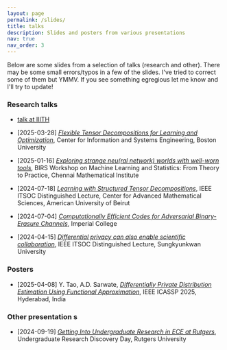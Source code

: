 ```yaml
---
layout: page
permalink: /slides/
title: talks
description: Slides and posters from various presentations
nav: true
nav_order: 3
---
```


Below are some slides from a selection of talks (research and other). There may be some small errors/typos in a few of the slides. I've tried to correct some of them but YMMV. If you see something egregious let me know and I'll try to update!


<!-- [YYYY-MM-DD] [*Title*](/assets/pdf/talks/), Location -->

### Research talks

* [talk at IIITH](/assets/pdf/talks/2025-04-07_Sarwate_Tensors_IIIITH.pdf)

* [2025-03-28] [*Flexible Tensor Decompositions for Learning and Optimization*](/assets/pdf/talks/2025-03-28_Sarwate_Tensors_BU.pdf), Center for Information and Systems Engineering, Boston University 

* [2025-01-16] [*Exploring strange neu(ral network) worlds with well-worn tools*](/assets/pdf/talks/2025-01-16_Sarwate_CMI.pdf), BIRS Workshop on 
Machine Learning and Statistics: From Theory to Practice, Chennai Mathematical Institute

* [2024-07-18] [*Learning with Structured
Tensor Decompositions*](/assets/pdf/talks/2024-07-18_Sarwate_DL_Tensors_AUB.pdf), IEEE ITSOC Distinguished Lecture, Center for Advanced Mathematical Sciences, American University of Beirut

* [2024-07-04] [*Computationally Efficient Codes for Adversarial Binary-Erasure Channels*](/assets/pdf/talks/2024-07-04_Sarwate_CompEffErasure_Imperial.pdf), Imperial College 

* [2024-04-15] [*Differential privacy can also
enable scientific collaboration*](/assets/pdf/talks/2024-04-15_Sarwate_DL_Privacy_SKKU.pdf), IEEE ITSOC Distinguished Lecture, Sungkyunkwan University

### Posters

* [2025-04-08] Y. Tao, A.D. Sarwate, [*Differentially Private Distribution Estimation Using Functional Approximation*](/assets/pdf/posters/ICASSP2025_Poster_YeTao_v3.pdf), IEEE ICASSP 2025, Hyderabad, India

### Other presentation s

* [2024-09-19] [*Getting Into Undergraduate Research in ECE at Rutgers*](/assets/pdf/talks/2024-09-19_Sarwate_URDD), Undergraduate Research Discovery Day, Rutgers University

